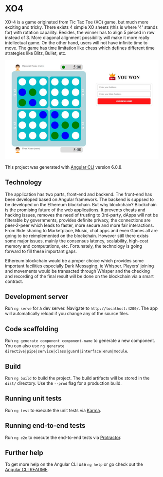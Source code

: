 # XO4

XO-4 is a game originated from Tic Tac Toe (XO) game, but much more exciting and tricky. There exists 4 simple XO sheets (this is where '4' stands for) with rotation capaility. Besides, the winner has to align 5 pieced in row instead of 3. More diagonal alignment possibility will make it more really intellectual game. On the other hand, users will not have infinite time to move. The game has time limitation like chess which defines different time strategies like Blitz, Bullet, etc.

![logo](./XO4.jpg)

This project was generated with [Angular CLI](https://github.com/angular/angular-cli) version 6.0.8.

## Technology

The application has two parts, front-end and backend. The front-end has been developed based on Angular framework. The backend is suppsed to be developed on the Ethereum blockchain. But why blockchain? Blockchain is the promising future of the web applications. It prevents cheats and hacking issues, removes the need of trusting to 3rd-party, dApps will not be filterable by governments, provides definite privacy, the connections are peer-2-peer which leads to faster, more secure and more fair interactions. From Ride sharing to Marketplace, Music, chat apps and even Games all are going to be reimplemented on the blockchain. However still there exists some major issues, mainly the consensus latency, scalability, high-cost memory and computations, etc. Fortunately, the technology is going forward to fill these important gaps.

Ethereum blockchain would be a proper choice which provides some important facilities especially Dark Messaging, ie Whisper. Players' joining and movements would be transacted through Whisper and the checking and recording of the final result will be done on the blockchain via a smart contract.

## Development server

Run `ng serve` for a dev server. Navigate to `http://localhost:4200/`. The app will automatically reload if you change any of the source files.

## Code scaffolding

Run `ng generate component component-name` to generate a new component. You can also use `ng generate directive|pipe|service|class|guard|interface|enum|module`.

## Build

Run `ng build` to build the project. The build artifacts will be stored in the `dist/` directory. Use the `--prod` flag for a production build.

## Running unit tests

Run `ng test` to execute the unit tests via [Karma](https://karma-runner.github.io).

## Running end-to-end tests

Run `ng e2e` to execute the end-to-end tests via [Protractor](http://www.protractortest.org/).

## Further help

To get more help on the Angular CLI use `ng help` or go check out the [Angular CLI README](https://github.com/angular/angular-cli/blob/master/README.md).

